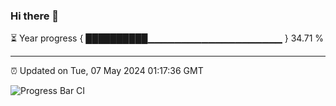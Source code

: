 ### Hi there 👋

⏳ Year progress { ██████████▁▁▁▁▁▁▁▁▁▁▁▁▁▁▁▁▁▁▁▁ } 34.71 %

---

⏰ Updated on Tue, 07 May 2024 01:17:36 GMT

![Progress Bar CI](https://github.com/ZhaoGui/ZhaoGui/workflows/Progress%20Bar%20CI/badge.svg)

